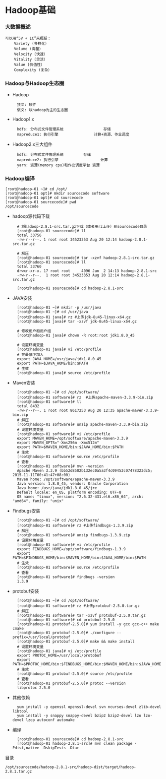 # Hadoop基础

### 大数据概述

	可以用“5V + 1C”来概括：
		Variety (多样化）
		Volume (海量）
		Velocity (快速）
		Vitality (灵活）
		Value (价值性）
		Complexity (复杂）
	
### Hadoop与Hadoop生态圈

- Hadoop

		狭义: 软件
		褒义: 以hadoop为主的生态圈
		
- Hadoop1.x

		hdfs: 分布式文件管理系统				     存储
		mapreduce1: 执行引擎  				计算+资源、作业调度
				
- Hadoop2.x三大组件

		hdfs: 分布式文件管理系统			存储
		mapreduce2: 执行引擎                   计算
		yarn: 资源(memory cpu)和作业调度平台	资源
		
### Hadoop编译
	
	[root@hadoop-01 ~]# cd /opt/
	[root@hadoop-01 opt]# mkdir sourcecode software
	[root@hadoop-01 opt]# cd sourcecode
	[root@hadoop-01 sourcecode]# pwd
	/opt/sourcecode
	
- hadoop源代码下载
	
		# 将hadoop-2.8.1-src.tar.gz下载（或者用rz上传）到sourcecode目录
		[root@hadoop-01 sourcecode]# ll
		total 33756
		-rw-r--r--. 1 root root 34523353 Aug 20 12:14 hadoop-2.8.1-src.tar.gz
		
		# 解压
		[root@hadoop-01 sourcecode]# tar -xzvf hadoop-2.8.1-src.tar.gz
		[root@hadoop-01 sourcecode]# ll
		total 33760
		drwxr-xr-x. 17 root root     4096 Jun  2 14:13 hadoop-2.8.1-src
		-rw-r--r--.  1 root root 34523353 Aug 20 12:14 hadoop-2.8.1-src.tar.gz
	
		[root@hadoop-01 sourcecode]# cd hadoop-2.8.1-src
	
- JAVA安装
		
		[root@hadoop-01 ~]# mkdir -p /usr/java
		[root@hadoop-01 ~]# cd /usr/java
		[root@hadoop-01 java]# rz #上传jdk-8u45-linux-x64.gz
		[root@hadoop-01 java]# tar -xzvf jdk-8u45-linux-x64.gz
		
		# 修改用户和用户组
		[root@hadoop-01 java]# chown -R root:root jdk1.8.0_45
		
		# 设置环境变量
		[root@hadoop-01 java]# vi /etc/profile
		# 在最底下加入
		export JAVA_HOME=/usr/java/jdk1.8.0_45
		export PATH=$JAVA_HOME/bin:$PATH
		# 生效
		[root@hadoop-01 java]# source /etc/profile


- Maven安装

		[root@hadoop-01 ~]# cd /opt/software/
		[root@hadoop-01 software]# rz  #上传apache-maven-3.3.9-bin.zip
		[root@hadoop-01 software]# ll
		total 8432
		-rw-r--r--. 1 root root 8617253 Aug 20 12:35 apache-maven-3.3.9-bin.zip
		# 解压
		[root@hadoop-01 software]# unzip apache-maven-3.3.9-bin.zip
		# 设置环境变量
		[root@hadoop-01 software]# vi /etc/profile
		export MAVEN_HOME=/opt/software/apache-maven-3.3.9
		export MAVEN_OPTS="-Xms256m -Xmx512m"
		export PATH=$MAVEN_HOME/bin:$JAVA_HOME/bin:$PATH
		# 生效
		[root@hadoop-01 software]# source /etc/profile
		# 查看
		[root@hadoop-01 software]# mvn -version
		Apache Maven 3.3.9 (bb52d8502b132ec0a5a3f4c09453c07478323dc5; 2015-11-11T00:41:47+08:00)
		Maven home: /opt/software/apache-maven-3.3.9
		Java version: 1.8.0_45, vendor: Oracle Corporation
		Java home: /usr/java/jdk1.8.0_45/jre
		Default locale: en_US, platform encoding: UTF-8
		OS name: "linux", version: "2.6.32-431.el6.x86_64", arch: "amd64", family: "unix"

- Findbugs安装
		
		[root@hadoop-01 ~]# cd /opt/software/
		[root@hadoop-01 software]# rz #上传findbugs-1.3.9.zip
		# 解压
		[root@hadoop-01 software]# unzip findbugs-1.3.9.zip
		# 设置环境变量
		[root@hadoop-01 software]# vi /etc/profile
		export FINDBUGS_HOME=/opt/software/findbugs-1.3.9
		export PATH=$FINDBUGS_HOME/bin:$MAVEN_HOME/bin:$JAVA_HOME/bin:$PATH
		# 生效
		[root@hadoop-01 software]# source /etc/profile
		# 查看
		[root@hadoop-01 software]# findbugs -version
		1.3.9

- protobuf安装
		
		[root@hadoop-01 ~]# cd /opt/software/
		[root@hadoop-01 software]# rz #上传protobuf-2.5.0.tar.gz
		# 解压
		[root@hadoop-01 software]# tar -xzvf protobuf-2.5.0.tar.gz
		[root@hadoop-01 software]# cd protobuf-2.5.0
		[root@hadoop-01 protobuf-2.5.0]# yum install -y gcc gcc-c++ make cmake
		[root@hadoop-01 protobuf-2.5.0]# ./configure --prefix=/usr/local/protobuf
		[root@hadoop-01 protobuf-2.5.0]# make && make install
		# 设置环境变量
		[root@hadoop-01 java]# vi /etc/profile
		export PROTOC_HOME=/usr/local/protobuf
		export PATH=$PROTOC_HOME/bin:$FINDBUGS_HOME/bin:$MAVEN_HOME/bin:$JAVA_HOME/bin:$PATH
		# 生效
		[root@hadoop-01 protobuf-2.5.0]# source /etc/profile
		# 查看
		[root@hadoop-01 protobuf-2.5.0]# protoc --version
		libprotoc 2.5.0

- 其他依赖

		yum install -y openssl openssl-devel svn ncurses-devel zlib-devel libtool
		yum install -y snappy snappy-devel bzip2 bzip2-devel lzo lzo-devel lzop autoconf automake

- 编译

		[root@hadoop-01 sourcecode]# cd hadoop-2.8.1-src
		[root@hadoop-01 hadoop-2.8.1-src]# mvn clean package -Pdist,native -DskipTests -Dtar

目录
	
	/opt/sourcecode/hadoop-2.8.1-src/hadoop-dist/target/hadoop-2.8.1.tar.gz











		
